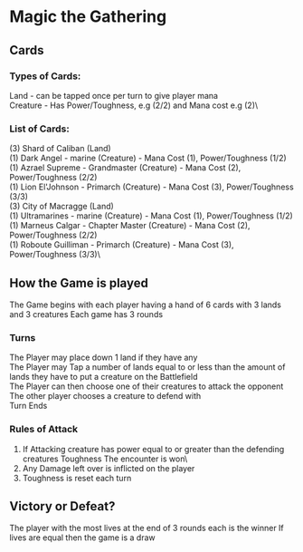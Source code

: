 # Magic the Gathering
## Cards
### Types of Cards:
Land - can be tapped once per turn to give player mana\
Creature - Has Power/Toughness, e.g (2/2) and Mana cost e.g (2)\
### List of Cards:
(3) Shard of Caliban (Land) \
(1) Dark Angel - marine (Creature) - Mana Cost (1), Power/Toughness (1/2)\
(1) Azrael Supreme - Grandmaster (Creature) - Mana Cost (2), Power/Toughness (2/2)\
(1) Lion El'Johnson - Primarch (Creature) - Mana Cost (3), Power/Toughness (3/3)\
(3) City of Macragge (Land) \
(1) Ultramarines - marine (Creature) - Mana Cost (1), Power/Toughness (1/2)\
(1) Marneus Calgar - Chapter Master (Creature) - Mana Cost (2), Power/Toughness (2/2)\
(1) Roboute Guilliman - Primarch (Creature) - Mana Cost (3), Power/Toughness (3/3)\
## How the Game is played
The Game begins with each player having a hand of 6 cards with 3 lands and 3 creatures
Each game has 3 rounds
### Turns
The Player may place down 1 land if they have any\
The Player may Tap a number of lands equal to or less than the amount of lands they have to put a creature on the Battlefield\
The Player can then choose one of their creatures to attack the opponent\
The other player chooses a creature to defend with\
Turn Ends
### Rules of Attack
1. If Attacking creature has power equal to or greater than the defending creatures Toughness The encounter is won\
2. Any Damage left over is inflicted on the player
3. Toughness is reset each turn
## Victory or Defeat?
The player with the most lives at the end of 3 rounds each is the winner
If lives are equal then the game is a draw